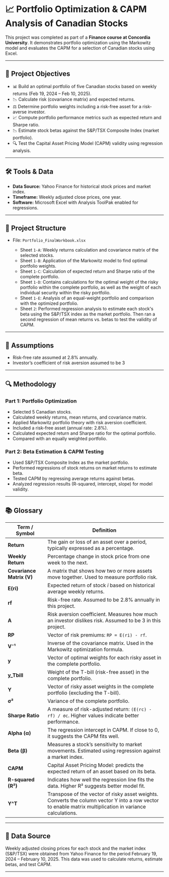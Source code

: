 # 📈 Portfolio Optimization & CAPM Analysis of Canadian Stocks

This project was completed as part of a **Finance course at Concordia University**. It demonstrates portfolio optimization using the Markowitz model and evaluates the CAPM for a selection of Canadian stocks using Excel.

---

## 🎯 Project Objectives

- 📊 Build an optimal portfolio of five Canadian stocks based on weekly returns (Feb 19, 2024 – Feb 10, 2025).
- 📉 Calculate risk (covariance matrix) and expected returns.
- ⚖️ Determine portfolio weights including a risk-free asset for a risk-averse investor.
- 📈 Compute portfolio performance metrics such as expected return and Sharpe ratio.
- 📉 Estimate stock betas against the S&P/TSX Composite Index (market portfolio).
- 🔍 Test the Capital Asset Pricing Model (CAPM) validity using regression analysis.

---

## 🛠️ Tools & Data

- **Data Source:** Yahoo Finance for historical stock prices and market index.
- **Timeframe:** Weekly adjusted close prices, one year.
- **Software:** Microsoft Excel with Analysis ToolPak enabled for regressions.

---

## 📁 Project Structure

- File: `Portfolio_FinalWorkbook.xlsx`

  - Sheet `1-A`: Weekly returns calculation and covariance matrix of the selected stocks.
  - Sheet `1-B`: Application of the Markowitz model to find optimal portfolio weights.
  - Sheet `1-C`: Calculation of expected return and Sharpe ratio of the complete portfolio.
  - Sheet `1-D`: Contains calculations for the optimal weight of the risky portfolio within the complete portfolio, as well as the weight of each individual security within the risky portfolio.
  - Sheet `1-E`: Analysis of an equal-weight portfolio and comparison with the optimized portfolio.
  - Sheet `2`: Performed regression analysis to estimate each stock's beta using the S&P/TSX index as the market portfolio. Then ran a second regression of mean returns vs. betas to test the validity of CAPM.



---

## 📌 Assumptions

- Risk-free rate assumed at 2.8% annually.
- Investor’s coefficient of risk aversion assumed to be 3

---

## 🔍 Methodology

### Part 1: Portfolio Optimization

- Selected 5 Canadian stocks.
- Calculated weekly returns, mean returns, and covariance matrix.
- Applied Markowitz portfolio theory with risk aversion coefficient.
- Included a risk-free asset (annual rate: 2.8%).
- Calculated expected return and Sharpe ratio for the optimal portfolio.
- Compared with an equally weighted portfolio.

### Part 2: Beta Estimation & CAPM Testing

- Used S&P/TSX Composite Index as the market portfolio.
- Performed regressions of stock returns on market returns to estimate beta.
- Tested CAPM by regressing average returns against betas.
- Analyzed regression results (R-squared, intercept, slope) for model validity.

---

## 📚 Glossary

| Term / Symbol             | Definition                                                                                             |
| ------------------------- | ------------------------------------------------------------------------------------------------------ |
| **Return**                | The gain or loss of an asset over a period, typically expressed as a percentage.                       |
| **Weekly Return**         | Percentage change in stock price from one week to the next.                                            |
| **Covariance Matrix (V)** | A matrix that shows how two or more assets move together. Used to measure portfolio risk.              |
| **E(ri)**                 | Expected return of stock *i* based on historical average weekly returns.                               |
| **rf**                    | Risk-free rate. Assumed to be 2.8% annually in this project.                                           |
| **A**                     | Risk aversion coefficient. Measures how much an investor dislikes risk. Assumed to be 3 in this project.|
| **RP**                    | Vector of risk premiums: `RP = E(ri) - rf`.                                                            |
| **V⁻¹**                   | Inverse of the covariance matrix. Used in the Markowitz optimization formula.                          |
| **y**                     | Vector of optimal weights for each risky asset in the complete portfolio.                              |
| **y_Tbill**               | Weight of the T-bill (risk-free asset) in the complete portfolio.                                      |
| **Y**                     | Vector of risky asset weights in the complete portfolio (excluding the T-bill).                        |
| **σ²**                    | Variance of the complete portfolio.                                                                    |
| **Sharpe Ratio**          | A measure of risk-adjusted return: `(E(rc) - rf) / σc`. Higher values indicate better performance.     |
| **Alpha (α)**             | The regression intercept in CAPM. If close to 0, it suggests the CAPM fits well.                       |
| **Beta (β)**              | Measures a stock’s sensitivity to market movements. Estimated using regression against a market index. |
| **CAPM**                  | Capital Asset Pricing Model: predicts the expected return of an asset based on its beta.               |
| **R-squared (R²)**        | Indicates how well the regression line fits the data. Higher R² suggests better model fit.             |
| **Y^T**                   | Transpose of the vector of risky asset weights. Converts the column vector Y into a row vector to enable matrix multiplication in variance calculations. |


---

## 📄 Data Source

Weekly adjusted closing prices for each stock and the market index (S&P/TSX) were obtained from Yahoo Finance for the period February 19, 2024 – February 10, 2025. This data was used to calculate returns, estimate betas, and test CAPM.

---
